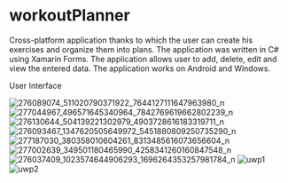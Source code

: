 # workoutPlanner

Cross-platform application thanks to which the user can create his exercises and organize them into plans. The application was written in C# using Xamarin Forms. The application allows user to add, delete, edit and view the entered data. The application works on Android and Windows.

User Interface
 
![276089074_511020790371922_7644127111647963980_n](https://user-images.githubusercontent.com/85826262/159673253-ce287bdf-c537-4a4b-965d-96487de9bb24.jpg)
![277044967_496571645340964_7842769619662802239_n](https://user-images.githubusercontent.com/85826262/159673481-e611efbe-926b-4b40-ac51-6898e31f61f2.jpg)
![276130644_504139221302979_4903728616183319711_n](https://user-images.githubusercontent.com/85826262/159673552-499b8b28-0825-4fc1-ac6b-6ac82da830f1.jpg)
![276093467_1347620505649972_5451880809250735290_n](https://user-images.githubusercontent.com/85826262/159673572-29cd3c4f-937b-4712-bc9d-c89dd4fea065.jpg)
![277187030_380358010604261_8313485616073656604_n](https://user-images.githubusercontent.com/85826262/159673637-bab2e916-1632-471b-9475-8c21a5365ed7.jpg)
![277002639_349501180465990_4258341260160847548_n](https://user-images.githubusercontent.com/85826262/159673672-76e731db-3ef9-4d45-8deb-53ec95940c4b.jpg)
![276037409_1023574644906293_1696264353257981784_n](https://user-images.githubusercontent.com/85826262/159673699-92e276f2-e8e0-4a01-aae4-b7fa6803e897.jpg)
![uwp1](https://user-images.githubusercontent.com/85826262/159675577-10059838-5771-4395-9e27-a507ca20c6a1.png)
![uwp2](https://user-images.githubusercontent.com/85826262/159675585-89a57bc8-1003-4a5d-bd0c-31175a3dc23e.png)
